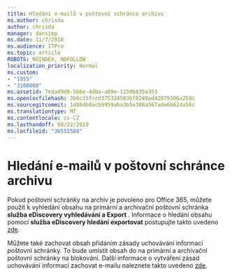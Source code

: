 ```yaml
---
title: Hledání e-mailů v poštovní schránce archivu
ms.author: chrisda
author: chrisda
manager: dansimp
ms.date: 11/7/2018
ms.audience: ITPro
ms.topic: article
ROBOTS: NOINDEX, NOFOLLOW
localization_priority: Normal
ms.custom:
- "1055"
- "3100008"
ms.assetid: 7eda49d0-5b6e-4dba-a89e-1150b835a353
ms.openlocfilehash: 3b6c15fccd375324583bf8249ad42879306a258c
ms.sourcegitcommit: 1d98db8acb9959aba3b5e308a567ade6b62da56c
ms.translationtype: MT
ms.contentlocale: cs-CZ
ms.lasthandoff: 08/22/2019
ms.locfileid: "36551588"
---
```

# <a name="search-for-email-in-the-archive-mailbox"></a>Hledání e-mailů v poštovní schránce archivu

Pokud poštovní schránky na archiv je povoleno pro Office 365, můžete použít k vyhledání obsahu na primární a archivační poštovní schránka **služba eDiscovery vyhledávání a Export** . Informace o hledání obsahu pomocí **služba eDiscovery hledání exportovat** postupujte takto uvedeno [zde](https://docs.microsoft.com/office365/securitycompliance/export-search-results).
  
Můžete také zachovat obsah přidáním zásady uchovávání informací poštovní schránky. To bude umístit obsah do na primární a archivační poštovní schránky na blokování. Další informace o vytváření zásad uchovávání informací zachovat e-mailu naleznete takto uvedeno [zde](https://docs.microsoft.com/Office365/securitycompliance/retention-policies).
  